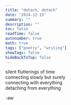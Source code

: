 ```yaml
---
title: "detach, detach"
date: "2024-12-15"
summary: ""
description: ""
toc: false
readTime: false
autonumber: true
math: true
tags: ["poetry", "writing"]
showTags: false
hideBackToTop: false
---
```


silent flutterings of time  
connecting slowly but surely  
connecting with everything  
detaching from everything  

  
-aw